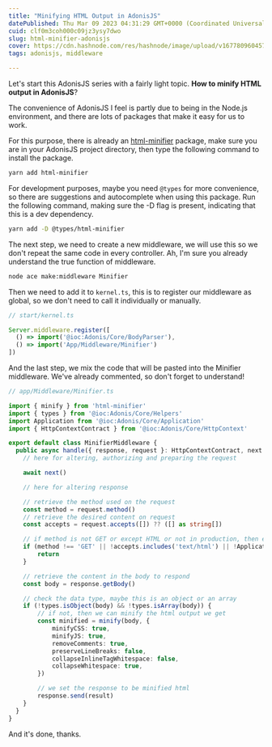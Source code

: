 ```yaml
---
title: "Minifying HTML Output in AdonisJS"
datePublished: Thu Mar 09 2023 04:31:29 GMT+0000 (Coordinated Universal Time)
cuid: clf0m3coh000c09jz3ysy7dwo
slug: html-minifier-adonisjs
cover: https://cdn.hashnode.com/res/hashnode/image/upload/v1677809604571/dcc4c18f-10a0-4662-9153-ea24451a2aeb.png
tags: adonisjs, middleware

---
```


Let's start this AdonisJS series with a fairly light topic. **How to minify HTML output in AdonisJS**?

The convenience of AdonisJS I feel is partly due to being in the Node.js environment, and there are lots of packages that make it easy for us to work.

For this purpose, there is already an [html-minifier](https://www.npmjs.com/package/html-minifier) package, make sure you are in your AdonisJS project directory, then type the following command to install the package.

```bash
yarn add html-minifier
```

For development purposes, maybe you need `@types` for more convenience, so there are suggestions and autocomplete when using this package. Run the following command, making sure the -D flag is present, indicating that this is a dev dependency.

```bash
yarn add -D @types/html-minifier
```

The next step, we need to create a new middleware, we will use this so we don't repeat the same code in every controller. Ah, I'm sure you already understand the true function of middleware.

```bash
node ace make:middleware Minifier
```

Then we need to add it to `kernel.ts`, this is to register our middleware as global, so we don't need to call it individually or manually.

```typescript
// start/kernel.ts

Server.middleware.register([
  () => import('@ioc:Adonis/Core/BodyParser'),
  () => import('App/Middleware/Minifier')
])
```

And the last step, we mix the code that will be pasted into the Minifier middleware. We've already commented, so don't forget to understand!

```typescript
// app/Middleware/Minifier.ts

import { minify } from 'html-minifier'
import { types } from '@ioc:Adonis/Core/Helpers'
import Application from '@ioc:Adonis/Core/Application'
import { HttpContextContract } from '@ioc:Adonis/Core/HttpContext'

export default class MinifierMiddleware {
  public async handle({ response, request }: HttpContextContract, next: () => Promise<void>) {
    // here for altering, authorizing and preparing the request

    await next()

    // here for altering response

    // retrieve the method used on the request
    const method = request.method()
    // retrieve the desired content on request
    const accepts = request.accepts([]) ?? ([] as string[])

    // if method is not GET or except HTML or not in production, then exit
    if (method !== 'GET' || !accepts.includes('text/html') || !Application.inProduction) {
        return
    }

    // retrieve the content in the body to respond
    const body = response.getBody()

    // check the data type, maybe this is an object or an array
    if (!types.isObject(body) && !types.isArray(body)) {
        // if not, then we can minify the html output we get
        const minified = minify(body, {
            minifyCSS: true,
            minifyJS: true,
            removeComments: true,
            preserveLineBreaks: false,
            collapseInlineTagWhitespace: false,
            collapseWhitespace: true,
        })

        // we set the response to be minified html
        response.send(result)
    }
  }
}
```

And it's done, thanks.